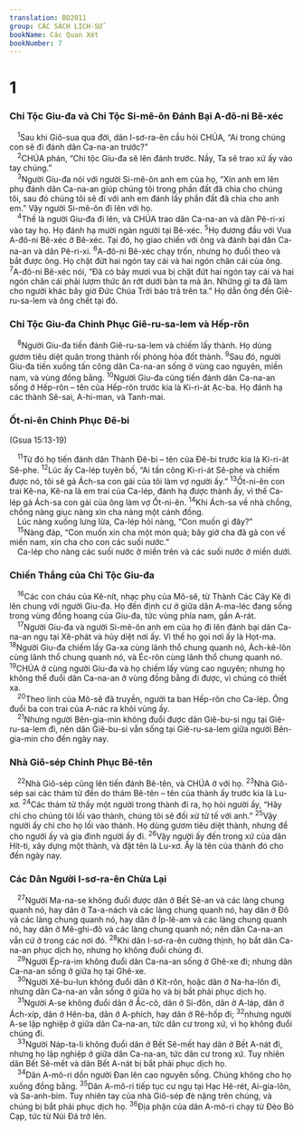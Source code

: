 ```yaml
---
translation: BD2011
group: CÁC SÁCH LỊCH-SỬ
bookName: Các Quan Xét 
bookNumber: 7
---
```


<div class="title"><h1>1</h1><h3>Chi Tộc Giu-đa và Chi Tộc Si-mê-ôn Ðánh Bại A-đô-ni Bê-xéc</h3></div>
<span class="verse cac_1_1"> <sup>1</sup>Sau khi Giô-sua qua đời, dân I-sơ-ra-ên cầu hỏi CHÚA, “Ai trong chúng con sẽ đi đánh dân Ca-na-an trước?”<br/></span>
<span class="verse cac_1_2"> <sup>2</sup>CHÚA phán, “Chi tộc Giu-đa sẽ lên đánh trước. Nầy, Ta sẽ trao xứ ấy vào tay chúng.”<br/></span>
<span class="verse cac_1_3"> <sup>3</sup>Người Giu-đa nói với người Si-mê-ôn anh em của họ, “Xin anh em lên phụ đánh dân Ca-na-an giúp chúng tôi trong phần đất đã chia cho chúng tôi, sau đó chúng tôi sẽ đi với anh em đánh lấy phần đất đã chia cho anh em.” Vậy người Si-mê-ôn đi lên với họ.<br/></span>
<span class="verse cac_1_4"> <sup>4</sup>Thế là người Giu-đa đi lên, và CHÚA trao dân Ca-na-an và dân Pê-ri-xi vào tay họ. Họ đánh hạ mười ngàn người tại Bê-xéc. </span>
<span class="verse cac_1_5"><sup>5</sup>Họ đương đầu với Vua A-đô-ni Bê-xéc ở Bê-xéc. Tại đó, họ giao chiến với ông và đánh bại dân Ca-na-an và dân Pê-ri-xi. </span>
<span class="verse cac_1_6"><sup>6</sup>A-đô-ni Bê-xéc chạy trốn, nhưng họ đuổi theo và bắt được ông. Họ chặt đứt hai ngón tay cái và hai ngón chân cái của ông. </span>
<span class="verse cac_1_7"><sup>7</sup>A-đô-ni Bê-xéc nói, “Ðã có bảy mươi vua bị chặt đứt hai ngón tay cái và hai ngón chân cái phải lượm thức ăn rớt dưới bàn ta mà ăn. Những gì ta đã làm cho người khác bây giờ Ðức Chúa Trời báo trả trên ta.” Họ dẫn ông đến Giê-ru-sa-lem và ông chết tại đó.<br/></span>
<div class="title"><h3>Chi Tộc Giu-đa Chinh Phục Giê-ru-sa-lem và Hếp-rôn</h3></div>
<span class="verse cac_1_8"> <sup>8</sup>Người Giu-đa tiến đánh Giê-ru-sa-lem và chiếm lấy thành. Họ dùng gươm tiêu diệt quân trong thành rồi phóng hỏa đốt thành. </span>
<span class="verse cac_1_9"><sup>9</sup>Sau đó, người Giu-đa tiến xuống tấn công dân Ca-na-an sống ở vùng cao nguyên, miền nam, và vùng đồng bằng. </span>
<span class="verse cac_1_10"><sup>10</sup>Người Giu-đa cũng tiến đánh dân Ca-na-an sống ở Hếp-rôn – tên của Hếp-rôn trước kia là Ki-ri-át Ạc-ba. Họ đánh hạ các thành Sê-sai, A-hi-man, và Tanh-mai.<br/></span>
<div class="title"><h3>Ốt-ni-ên Chinh Phục Ðê-bi</h3><p>(Gsua 15:13-19)</p></div>
<span class="verse cac_1_11"> <sup>11</sup>Từ đó họ tiến đánh dân Thành Ðê-bi – tên của Ðê-bi trước kia là Ki-ri-át Sê-phe. </span>
<span class="verse cac_1_12"><sup>12</sup>Lúc ấy Ca-lép tuyên bố, “Ai tấn công Ki-ri-át Sê-phe và chiếm được nó, tôi sẽ gả Ách-sa con gái của tôi làm vợ người ấy.” </span>
<span class="verse cac_1_13"><sup>13</sup>Ốt-ni-ên con trai Kê-na, Kê-na là em trai của Ca-lép, đánh hạ được thành ấy, vì thế Ca-lép gả Ách-sa con gái của ông làm vợ Ốt-ni-ên. </span>
<span class="verse cac_1_14"><sup>14</sup>Khi Ách-sa về nhà chồng, chồng nàng giục nàng xin cha nàng một cánh đồng.<br/> Lúc nàng xuống lưng lừa, Ca-lép hỏi nàng, “Con muốn gì đây?”<br/></span>
<span class="verse cac_1_15"> <sup>15</sup>Nàng đáp, “Con muốn xin cha một món quà; bây giờ cha đã gả con về miền nam, xin cha cho con các suối nước.”<br/> Ca-lép cho nàng các suối nước ở miền trên và các suối nước ở miền dưới.<br/></span>
<div class="title"><h3>Chiến Thắng của Chi Tộc Giu-đa</h3></div>
<span class="verse cac_1_16"> <sup>16</sup>Các con cháu của Kê-nít, nhạc phụ của Mô-sê, từ Thành Các Cây Kè đi lên chung với người Giu-đa. Họ đến định cư ở giữa dân A-ma-léc đang sống trong vùng đồng hoang của Giu-đa, tức vùng phía nam, gần A-rát.<br/></span>
<span class="verse cac_1_17"> <sup>17</sup>Người Giu-đa và người Si-mê-ôn anh em của họ đi lên đánh bại dân Ca-na-an ngụ tại Xê-phát và hủy diệt nơi ấy. Vì thế họ gọi nơi ấy là Họt-ma. </span>
<span class="verse cac_1_18"><sup>18</sup>Người Giu-đa chiếm lấy Ga-xa cùng lãnh thổ chung quanh nó, Ách-kê-lôn cùng lãnh thổ chung quanh nó, và Éc-rôn cùng lãnh thổ chung quanh nó. </span>
<span class="verse cac_1_19"><sup>19</sup>CHÚA ở cùng người Giu-đa và họ chiếm lấy vùng cao nguyên; nhưng họ không thể đuổi dân Ca-na-an ở vùng đồng bằng đi được, vì chúng có thiết xa.<br/></span>
<span class="verse cac_1_20"> <sup>20</sup>Theo lịnh của Mô-sê đã truyền, người ta ban Hếp-rôn cho Ca-lép. Ông đuổi ba con trai của A-nác ra khỏi vùng ấy.<br/></span>
<span class="verse cac_1_21"> <sup>21</sup>Nhưng người Bên-gia-min không đuổi được dân Giê-bu-si ngụ tại Giê-ru-sa-lem đi, nên dân Giê-bu-si vẫn sống tại Giê-ru-sa-lem giữa người Bên-gia-min cho đến ngày nay.<br/></span>
<div class="title"><h3>Nhà Giô-sép Chinh Phục Bê-tên</h3></div>
<span class="verse cac_1_22"> <sup>22</sup>Nhà Giô-sép cũng lên tiến đánh Bê-tên, và CHÚA ở với họ. </span>
<span class="verse cac_1_23"><sup>23</sup>Nhà Giô-sép sai các thám tử đến do thám Bê-tên – tên của thành ấy trước kia là Lu-xơ. </span>
<span class="verse cac_1_24"><sup>24</sup>Các thám tử thấy một người trong thành đi ra, họ hỏi người ấy, “Hãy chỉ cho chúng tôi lối vào thành, chúng tôi sẽ đối xử tử tế với anh.” </span>
<span class="verse cac_1_25"><sup>25</sup>Vậy người ấy chỉ cho họ lối vào thành. Họ dùng gươm tiêu diệt thành, nhưng để cho người ấy và gia đình người ấy đi. </span>
<span class="verse cac_1_26"><sup>26</sup>Vậy người ấy đến trong xứ của dân Hít-ti, xây dựng một thành, và đặt tên là Lu-xơ. Ấy là tên của thành đó cho đến ngày nay.<br/></span>
<div class="title"><h3>Các Dân Người I-sơ-ra-ên Chừa Lại</h3></div>
<span class="verse cac_1_27"> <sup>27</sup>Người Ma-na-se không đuổi được dân ở Bết Sê-an và các làng chung quanh nó, hay dân ở Ta-a-nách và các làng chung quanh nó, hay dân ở Ðô và các làng chung quanh nó, hay dân ở Íp-lê-am và các làng chung quanh nó, hay dân ở Mê-ghi-đô và các làng chung quanh nó; nên dân Ca-na-an vẫn cứ ở trong các nơi đó. </span>
<span class="verse cac_1_28"><sup>28</sup>Khi dân I-sơ-ra-ên cường thịnh, họ bắt dân Ca-na-an phục dịch họ, nhưng họ không đuổi chúng đi.<br/></span>
<span class="verse cac_1_29"> <sup>29</sup>Người Ép-ra-im không đuổi dân Ca-na-an sống ở Ghê-xe đi; nhưng dân Ca-na-an sống ở giữa họ tại Ghê-xe.<br/></span>
<span class="verse cac_1_30"> <sup>30</sup>Người Xê-bu-lun không đuổi dân ở Kít-rôn, hoặc dân ở Na-ha-lôn đi, nhưng dân Ca-na-an vẫn sống ở giữa họ và bị bắt phải phục dịch họ.<br/></span>
<span class="verse cac_1_31"> <sup>31</sup>Người A-se không đuổi dân ở Ắc-cô, dân ở Si-đôn, dân ở A-láp, dân ở Ách-xíp, dân ở Hên-ba, dân ở A-phích, hay dân ở Rê-hốp đi; </span>
<span class="verse cac_1_32"><sup>32</sup>nhưng người A-se lập nghiệp ở giữa dân Ca-na-an, tức dân cư trong xứ, vì họ không đuổi chúng đi.<br/></span>
<span class="verse cac_1_33"> <sup>33</sup>Người Náp-ta-li không đuổi dân ở Bết Sê-mết hay dân ở Bết A-nát đi, nhưng họ lập nghiệp ở giữa dân Ca-na-an, tức dân cư trong xứ. Tuy nhiên dân Bết Sê-mết và dân Bết A-nát bị bắt phải phục dịch họ.<br/></span>
<span class="verse cac_1_34"> <sup>34</sup>Dân A-mô-ri dồn người Ðan lên cao nguyên sống. Chúng không cho họ xuống đồng bằng. </span>
<span class="verse cac_1_35"><sup>35</sup>Dân A-mô-ri tiếp tục cư ngụ tại Hạc Hê-rét, Ai-gia-lôn, và Sa-anh-bim. Tuy nhiên tay của nhà Giô-sép đè nặng trên chúng, và chúng bị bắt phải phục dịch họ. </span>
<span class="verse cac_1_36"><sup>36</sup>Ðịa phận của dân A-mô-ri chạy từ Ðèo Bò Cạp, tức từ Núi Ðá trở lên.<br/></span>
